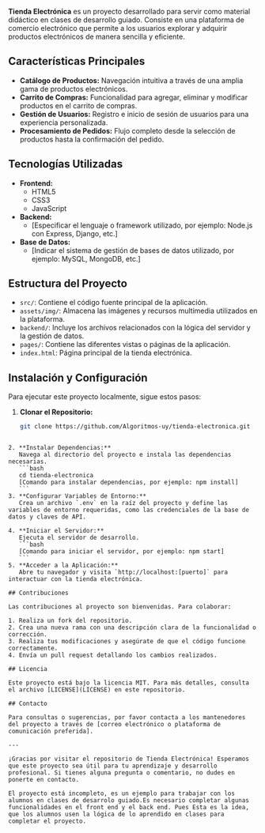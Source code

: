 **Tienda Electrónica** es un proyecto desarrollado para servir como material didáctico en clases de desarrollo guiado. Consiste en una plataforma de comercio electrónico que permite a los usuarios explorar y adquirir productos electrónicos de manera sencilla y eficiente.

## Características Principales

- **Catálogo de Productos:** Navegación intuitiva a través de una amplia gama de productos electrónicos.
- **Carrito de Compras:** Funcionalidad para agregar, eliminar y modificar productos en el carrito de compras.
- **Gestión de Usuarios:** Registro e inicio de sesión de usuarios para una experiencia personalizada.
- **Procesamiento de Pedidos:** Flujo completo desde la selección de productos hasta la confirmación del pedido.

## Tecnologías Utilizadas

- **Frontend:**
  - HTML5
  - CSS3
  - JavaScript
- **Backend:**
  - [Especificar el lenguaje o framework utilizado, por ejemplo: Node.js con Express, Django, etc.]
- **Base de Datos:**
  - [Indicar el sistema de gestión de bases de datos utilizado, por ejemplo: MySQL, MongoDB, etc.]

## Estructura del Proyecto

- `src/`: Contiene el código fuente principal de la aplicación.
- `assets/img/`: Almacena las imágenes y recursos multimedia utilizados en la plataforma.
- `backend/`: Incluye los archivos relacionados con la lógica del servidor y la gestión de datos.
- `pages/`: Contiene las diferentes vistas o páginas de la aplicación.
- `index.html`: Página principal de la tienda electrónica.

## Instalación y Configuración

Para ejecutar este proyecto localmente, sigue estos pasos:

1. **Clonar el Repositorio:**
   ```bash
   git clone https://github.com/Algoritmos-uy/tienda-electronica.git
   ```

````

2. **Instalar Dependencias:**
   Navega al directorio del proyecto e instala las dependencias necesarias.
   ```bash
   cd tienda-electronica
   [Comando para instalar dependencias, por ejemplo: npm install]
   ```
3. **Configurar Variables de Entorno:**
   Crea un archivo `.env` en la raíz del proyecto y define las variables de entorno requeridas, como las credenciales de la base de datos y claves de API.

4. **Iniciar el Servidor:**
   Ejecuta el servidor de desarrollo.
   ```bash
   [Comando para iniciar el servidor, por ejemplo: npm start]
   ```
5. **Acceder a la Aplicación:**
   Abre tu navegador y visita `http://localhost:[puerto]` para interactuar con la tienda electrónica.

## Contribuciones

Las contribuciones al proyecto son bienvenidas. Para colaborar:

1. Realiza un fork del repositorio.
2. Crea una nueva rama con una descripción clara de la funcionalidad o corrección.
3. Realiza tus modificaciones y asegúrate de que el código funcione correctamente.
4. Envía un pull request detallando los cambios realizados.

## Licencia

Este proyecto está bajo la licencia MIT. Para más detalles, consulta el archivo [LICENSE](LICENSE) en este repositorio.

## Contacto

Para consultas o sugerencias, por favor contacta a los mantenedores del proyecto a través de [correo electrónico o plataforma de comunicación preferida].

---

¡Gracias por visitar el repositorio de Tienda Electrónica! Esperamos que este proyecto sea útil para tu aprendizaje y desarrollo profesional. Si tienes alguna pregunta o comentario, no dudes en ponerte en contacto.

El proyecto está incompleto, es un ejemplo para trabajar con los alumnos en clases de desarrolo guiado.Es necesario completar algunas funcionalidades en el front end y el back end. Pues Esta es la idea, que los alumnos usen la lógica de lo aprendido en clases para completar el proyecto.
````

